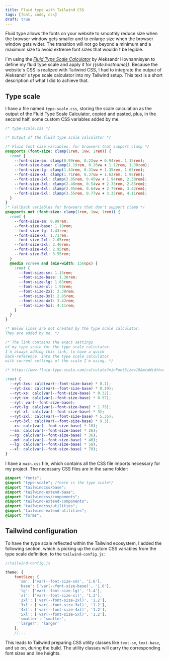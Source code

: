 ```yaml
---
title: Fluid type with Tailwind CSS
tags: [font, code, css]
draft: true
---
```

Fluid type allows the fonts on your website to smoothly reduce size when the browser window gets smaller and to enlarge size when the browser window gets wider. The transition will not go beyond a minimum and a maximum size to avoid extreme font sizes that wouldn´t be legible.

I´m using the [<cite>Fluid Type Scale Calculator</cite>](https://www.fluid-type-scale.com) by Aleksandr Hovhannisyan to define my fluid type scale and apply it for *{{site.hostname}}*. Because the website´s CSS is realized with Tailwind CSS, I had to integrate the output of Aleksandr´s type scale calculator into my Tailwind setup. This text is a short description of what I did to achieve that.

## Type scale

I have a file named `type-scale.css`, storing the scale calculation as the output of the Fluid Type Scale Calculator, copied and pasted, plus, in the second half, some custom CSS variables added by me.

```css
/* type-scale.css */

/* Output of the fluid type scale calculator */

/* Fluid font size variables, for browsers that support clamp */
@supports (font-size: clamp(1rem, 1vw, 1rem)) {
  :root {
    --font-size-sm: clamp(0.99rem, 0.22vw + 0.94rem, 1.15rem);
    --font-size-base: clamp(1.19rem, 0.26vw + 1.12rem, 1.38rem);
    --font-size-lg: clamp(1.43rem, 0.31vw + 1.35rem, 1.65rem);
    --font-size-xl: clamp(1.71rem, 0.37vw + 1.62rem, 1.98rem);
    --font-size-2xl: clamp(2.05rem, 0.45vw + 1.94rem, 2.38rem);
    --font-size-3xl: clamp(2.46rem, 0.54vw + 2.33rem, 2.85rem);
    --font-size-4xl: clamp(2.95rem, 0.64vw + 2.79rem, 3.42rem);
    --font-size-5xl: clamp(3.55rem, 0.77vw + 3.35rem, 4.11rem);
  }
}
/* Fallback variables for browsers that don't support clamp */
@supports not (font-size: clamp(1rem, 1vw, 1rem)) {
  :root {
    --font-size-sm: 0.99rem;
    --font-size-base: 1.19rem;
    --font-size-lg: 1.43rem;
    --font-size-xl: 1.71rem;
    --font-size-2xl: 2.05rem;
    --font-size-3xl: 2.46rem;
    --font-size-4xl: 2.95rem;
    --font-size-5xl: 3.55rem;
  }
  @media screen and (min-width: 1560px) {
    :root {
      --font-size-sm: 1.15rem;
      --font-size-base: 1.38rem;
      --font-size-lg: 1.65rem;
      --font-size-xl: 1.98rem;
      --font-size-2xl: 2.38rem;
      --font-size-3xl: 2.85rem;
      --font-size-4xl: 3.42rem;
      --font-size-5xl: 4.11rem;
    }
  }
}

/* Below lines are not created by the type scale calculator.
They are added by me. */

/* The link contains the exact settings
of my type scale for the type scale calculator.
I´m always adding this link, to have a quick
back-reference  into the type scale calculator
with current settings of the scale I´m using. */

/* https://www.fluid-type-scale.com/calculate?minFontSize=19&minWidth=400&minRatio=1.2&maxFontSize=22&maxWidth=1560&maxRatio=1.2&steps=sm%2Cbase%2Clg%2Cxl%2C2xl%2C3xl%2C4xl%2C5xl&baseStep=base&prefix=font-size&decimals=2&includeFallbacks=on&useRems=on&remValue=16&previewFont=IBM+Plex+Mono*/

:root {
  --ryt-3xs: calc(var(--font-size-base) * 0.1);
  --ryt-2xs: calc(var(--font-size-base) * 0.19);
  --ryt-xs: calc(var(--font-size-base) * 0.32);
  --ryt-sm: calc(var(--font-size-base) * 0.57);
  --ryt: var(--font-size-base);
  --ryt-lg: calc(var(--font-size-base) * 1.75);
  --ryt-xl: calc(var(--font-size-base) * 3);
  --ryt-2xl: calc(var(--font-size-base) * 5.35);
  --ryt-3xl: calc(var(--font-size-base) * 9.3);
  --xs: calc(var(--font-size-base) * 16);
  --sm: calc(var(--font-size-base) * 26);
  --rg: calc(var(--font-size-base) * 36);
  --md: calc(var(--font-size-base) * 46);
  --lg: calc(var(--font-size-base) * 58);
  --xl: calc(var(--font-size-base) * 70);
}
```

I have a `main.css` file, which contains all the CSS file imports necessary for my project. The necessary CSS files are in the same folder:

```css
@import "fonts";
@import "type-scale"; /*here is the type scale*/
@import "tailwindcss/base";
@import "tailwind-extend-base";
@import "tailwindcss/components";
@import "tailwind-extend-components";
@import "tailwindcss/utilities";
@import "tailwind-extend-utilities";
@import "forms";
```



## Tailwind configuration

To have the type scale reflected within the Tailwind ecosystem, I added the following section, which is picking up the custom CSS variables from the type scale definition, to the `tailwind-config.js`:

```js
//tailwind-config.js

theme: {
	fontSize: {
	  'sm': ['var(--font-size-sm)', '1.6'],
	  'base': ['var(--font-size-base)', '1.6'],
	  'lg': ['var(--font-size-lg)', '1.4'],
	  'xl': ['var(--font-size-xl)', '1.3'],
	  '2xl': ['var(--font-size-2xl)', '1.2'],
	  '3xl': ['var(--font-size-3xl)', '1.2'],
	  '4xl': ['var(--font-size-4xl)', '1.2'],
	  '5xl': ['var(--font-size-5xl)', '1.2'],
	  'smaller': 'smaller',
	  'larger': 'larger'
	},
	//...
```

This leads to Tailwind preparing CSS utility classes like `text-sm`, `text-base`, and so on, during the build. The utility classes will carry the corresponding font sizes and line heights.
